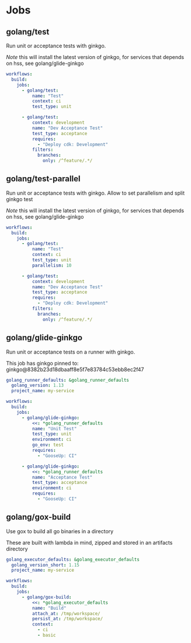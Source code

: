 # Jobs

## golang/test

Run unit or acceptance tests with ginkgo.

_Note_ this will install the latest version of ginkgo,
for services that depends on hss, see golang/glide-ginkgo


```yaml
workflows:
  build:
    jobs:
      - golang/test:
          name: "Test"
          context: ci
          test_type: unit

      - golang/test:
          context: development
          name: "Dev Acceptance Test"
          test_type: acceptance
          requires:
            - "Deploy cdk: Development"
          filters:
            branches:
              only: /^feature/.*/
```

## golang/test-parallel

Run unit or acceptance tests with ginkgo.  Allow to set parallelism and split ginkgo test

_Note_ this will install the latest version of ginkgo,
for services that depends on hss, see golang/glide-ginkgo


```yaml
workflows:
  build:
    jobs:
      - golang/test:
          name: "Test"
          context: ci
          test_type: unit
          parallelism: 10

      - golang/test:
          context: development
          name: "Dev Acceptance Test"
          test_type: acceptance
          requires:
            - "Deploy cdk: Development"
          filters:
            branches:
              only: /^feature/.*/
```

## golang/glide-ginkgo

Run unit or acceptance tests on a runner with ginkgo.

This job has ginkgo pinned to: ginkgo@8382b23d18dbaaff8e5f7e83784c53ebb8ec2f47


```yaml
golang_runner_defaults: &golang_runner_defaults
  golang_version: 1.13
  project_name: my-service

workflows:
  build:
    jobs:
      - golang/glide-ginkgo:
          <<: *golang_runner_defaults
          name: "Unit Test"
          test_type: unit
          environment: ci
          go_env: test
          requires:
            - "GooseUp: CI"

      - golang/glide-ginkgo:
          <<: *golang_runner_defaults
          name: "Acceptance Test"
          test_type: acceptance
          environment: ci
          requires:
            - "GooseUp: CI"
```

## golang/gox-build

Use gox to build all go binaries in a directory

These are built with lambda in mind, zipped and stored in an artifacts directory

```yaml
golang_executor_defaults: &golang_executor_defaults
  golang_version_short: 1.15
  project_name: my-service

workflows:
  build:
    jobs:
      - golang/gox-build:
          <<: *golang_executor_defaults
          name: "Build"
          attach_at: /tmp/workspace/
          persist_at: /tmp/workspace/
          context:
            - ci
            - basic

```
